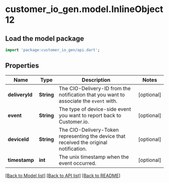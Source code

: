 # customer_io_gen.model.InlineObject12

## Load the model package
```dart
import 'package:customer_io_gen/api.dart';
```

## Properties
Name | Type | Description | Notes
------------ | ------------- | ------------- | -------------
**deliveryId** | **String** | The CIO-Delivery-ID from the notification that you want to associate the `event` with. | [optional] 
**event** | **String** | The type of device-side event you want to report back to Customer.io. | [optional] 
**deviceId** | **String** | The CIO-Delivery-Token representing the device that received the original notification. | [optional] 
**timestamp** | **int** | The unix timestamp when the event occurred. | [optional] 

[[Back to Model list]](../README.md#documentation-for-models) [[Back to API list]](../README.md#documentation-for-api-endpoints) [[Back to README]](../README.md)


